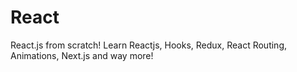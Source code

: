 # React
 React.js from scratch! Learn Reactjs, Hooks, Redux, React Routing, Animations, Next.js and way more!
